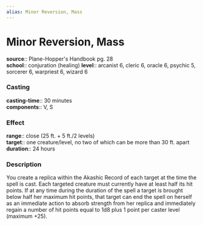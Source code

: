 ```yaml
---
alias: Minor Reversion, Mass
---
```


# Minor Reversion, Mass 

**source**:: Plane-Hopper's Handbook pg. 28  
**school**:: conjuration (healing)
**level**:: arcanist 6, cleric 6, oracle 6, psychic 5, sorcerer 6, warpriest 6, wizard 6

### Casting 

**casting-time**:: 30 minutes  
**components**:: V, S

### Effect 

**range**:: close (25 ft. + 5 ft./2 levels)  
**target**:: one creature/level, no two of which can be more than 30 ft. apart  
**duration**:: 24 hours

### Description 

You create a replica within the Akashic Record of each target at the time the spell is cast. Each targeted creature must currently have at least half its hit points. If at any time during the duration of the spell a target is brought below half her maximum hit points, that target can end the spell on herself as an immediate action to absorb strength from her replica and immediately regain a number of hit points equal to 1d8 plus 1 point per caster level (maximum +25).
